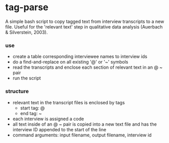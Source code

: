 # tag-parse
A simple bash script to copy tagged text from interview transcripts to a new file. Useful for the 'relevant text' step in qualitative data analysis (Auerbach & Silverstein, 2003).

### use
* create a table corresponding interviewee names to interview ids
* do a find-and-replace on all existing '@' or '~' symbols
* read the transcripts and enclose each section of relevant text in an @ ~ pair
* run the script

### structure
* relevant text in the transcript files is enclosed by tags
  * start tag: @
  * end tag: ~
* each interview is assigned a code
* all text inside of an @ ~ pair is copied into a new text file and has the interview ID appended to the start of the line
* command arguments: input filename, output filename, interview id
